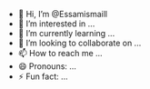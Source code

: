 - 👋 Hi, I’m @Essamismaill
- 👀 I’m interested in ...
- 🌱 I’m currently learning ...
- 💞️ I’m looking to collaborate on ...
- 📫 How to reach me ...
- 😄 Pronouns: ...
- ⚡ Fun fact: ...

<!---
Essamismaill/Essamismaill is a ✨ special ✨ repository because its `README.md` (this file) appears on your GitHub profile.
You can click the Preview link to take a look at your changes.
--->
